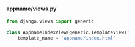 #### appname/views.py
```python
from django.views import generic

class AppnameIndexView(generic.TemplateView):
    template_name = 'appname/index.html'
```

